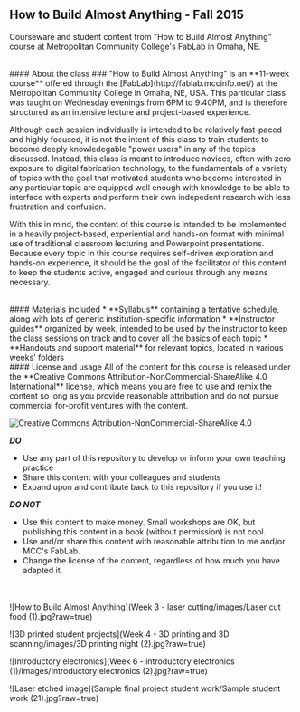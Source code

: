 ## How to Build Almost Anything - Fall 2015
Courseware and student content from "How to Build Almost Anything" course at Metropolitan Community College's FabLab in Omaha, NE.

<br>
#### About the class ###
"How to Build Almost Anything" is an **11-week course** offered through the [FabLab](http://fablab.mccinfo.net/) at the Metropolitan Community College in Omaha, NE, USA. This particular class was taught on Wednesday evenings from 6PM to 9:40PM, and is therefore structured as an intensive lecture and project-based experience.

Although each session individually is intended to be relatively fast-paced and highly focused, it is not the intent of this class to train students to become deeply knowledegable "power users" in any of the topics discussed. Instead, this class is meant to introduce novices, often with zero exposure to digital fabrication technology, to the fundamentals of a variety of topics with the goal that motivated students who become interested in any particular topic are equipped well enough with knowledge to be able to interface with experts and perform their own indepedent research with less frustration and confusion.

With this in mind, the content of this course is intended to be implemented in a heavily project-based, experiential and hands-on format with minimal use of traditional classroom lecturing and Powerpoint presentations. Because every topic in this course requires self-driven exploration and hands-on experience, it should be the goal of the facilitator of this content to keep the students active, engaged and curious through any means necessary.

<br>
#### Materials included
* **Syllabus** containing a tentative schedule, along with lots of generic institution-specific information
* **Instructor guides** organized by week, intended to be used by the instructor to keep the class sessions on track and to cover all the basics of each topic
* **Handouts and support material** for relevant topics, located in various weeks' folders

<br>
#### License and usage
All of the content for this course is released under the **Creative Commons Attribution-NonCommercial-ShareAlike 4.0 International** license, which means you are free to use and remix the content so long as you provide reasonable attribution and do not pursue commercial for-profit ventures with the content.

![Creative Commons Attribution-NonCommercial-ShareAlike 4.0](https://i.creativecommons.org/l/by-nc-sa/4.0/88x31.png)

**_DO_**
* Use any part of this repository to develop or inform your own teaching practice
* Share this content with your colleagues and students
* Expand upon and contribute back to this repository if you use it!

**_DO NOT_**
* Use this content to make money. Small workshops are OK, but publishing this content in a book (without permission) is not cool.
* Use and/or share this content with reasonable attribution to me and/or MCC's FabLab. 
* Change the license of the content, regardless of how much you have adapted it.

<br><br>
![How to Build Almost Anything](Week 3 - laser cutting/images/Laser cut food (1).jpg?raw=true)

![3D printed student projects](Week 4 - 3D printing and 3D scanning/images/3D printing night (2).jpg?raw=true)

![Introductory electronics](Week 6 - introductory electronics (1)/images/Introductory electronics (2).jpg?raw=true)

![Laser etched image](Sample final project student work/Sample student work (21).jpg?raw=true)
